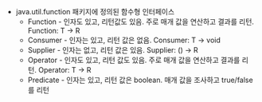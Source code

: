 - java.util.function 패키지에 정의된 함수형 인터페이스
	- Function - 인자도 있고, 리턴값도 있음. 주로 매개 값을 연산하고 결과를 리턴.  Function: T -> R
	- Consumer - 인자는 있고, 리턴 값은 없음. Consumer: T -> void
	- Supplier - 인자는 없고, 리턴 값은 있음. Supplier: () -> R
	- Operator - 인자도 있고, 리턴 값도 있음. 주로 매개 값을 연산하고 결과를 리턴. Operator: T -> R
	- Predicate - 인자는 있고, 리턴 값은 boolean. 매개 값을 조사하고 true/false를 리턴